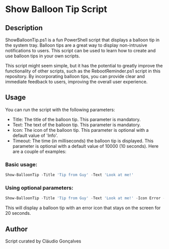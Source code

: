 # Show Balloon Tip Script
## Description
ShowBalloonTip.ps1 is a fun PowerShell script that displays a balloon tip in the system tray. Balloon tips are a great way to display non-intrusive notifications to users. This script can be used to learn how to create and use balloon tips in your own scripts.

This script might seem simple, but it has the potential to greatly improve the functionality of other scripts, such as the RebootReminder.ps1 script in this repository. By incorporating balloon tips, you can provide clear and immediate feedback to users, improving the overall user experience.

## Usage
You can run the script with the following parameters:

- Title: The title of the balloon tip. This parameter is mandatory.
- Text: The text of the balloon tip. This parameter is mandatory.
- Icon: The icon of the balloon tip. This parameter is optional with a default value of 'Info'.
- Timeout: The time (in milliseconds) the balloon tip is displayed. This parameter is optional with a default value of 10000 (10 seconds).
Here are a couple of examples:

### Basic usage:

```powershell
Show-BalloonTip -Title 'Tip from Guy' -Text 'Look at me!'
```
### Using optional parameters:
```powershell
Show-BalloonTip -Title 'Tip from Guy' -Text 'Look at me!' -Icon Error -Timeout 20000
```
This will display a balloon tip with an error icon that stays on the screen for 20 seconds.

## Author
Script curated by Cláudio Gonçalves
